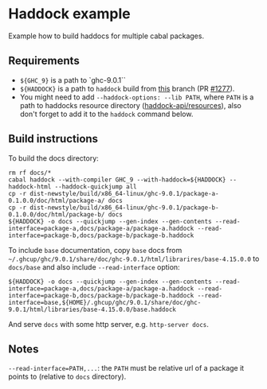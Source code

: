 Haddock example
===============

Example how to build haddocs for multiple cabal packages.

Requirements  
------------

* `${GHC_9}` is a path to `ghc-9.0.1``
* `${HADDOCK}` is a path to `haddock` build from [this](https://github.com/coot/haddock/tree/coot/multiple-packages) branch (PR [#1277](https://github.com/haskell/haddock/pull/1277)).
* You might need to add `--haddock-options: --lib PATH`, where `PATH` is a path
  to haddocks resource directory ([haddock-api/resources](https://github.com/haskell/haddock/tree/ghc-9.0/haddock-api/resources)), also don't forget to add it to the `haddock` command below.


Build instructions
------------------

To build the docs directory:

```
rm rf docs/*
cabal haddock --with-compiler GHC_9 --with-haddock=${HADDOCK} --haddock-html --haddock-quickjump all
cp -r dist-newstyle/build/x86_64-linux/ghc-9.0.1/package-a-0.1.0.0/doc/html/package-a/ docs
cp -r dist-newstyle/build/x86_64-linux/ghc-9.0.1/package-b-0.1.0.0/doc/html/package-b/ docs
${HADDOCK} -o docs --quickjump --gen-index --gen-contents --read-interface=package-a,docs/package-a/package-a.haddock --read-interface=package-b,docs/package-b/package-b.haddock
```

To include `base` documentation, copy `base` docs from `~/.ghcup/ghc/9.0.1/share/doc/ghc-9.0.1/html/librarires/base-4.15.0.0` to `docs/base` and also include `--read-interface` option:
```
${HADDOCK} -o docs --quickjump --gen-index --gen-contents --read-interface=package-a,docs/package-a/package-a.haddock --read-interface=package-b,docs/package-b/package-b.haddock --read-interface=base,${HOME}/.ghcup/ghc/9.0.1/share/doc/ghc-9.0.1/html/libraries/base-4.15.0.0/base.haddock
```

And serve `docs` with some http server, e.g. `http-server docs`.

## Notes

`--read-interface=PATH,...`: the `PATH` must be relative url of a package it points to (relative to `docs` directory).

